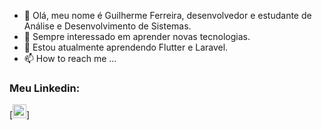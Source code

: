- 👋 Olá, meu nome é Guilherme Ferreira, desenvolvedor e estudante de Análise e Desenvolvimento de Sistemas.
- 👀 Sempre interessado em aprender novas tecnologias.
- 🌱 Estou atualmente aprendendo Flutter e Laravel.
- 📫 How to reach me ...

### Meu Linkedin:

[<img alt="linkedin" width="22px" scr="https://logodownload.org/wp-content/uploads/2019/03/linkedIn-logo-0.png"/>]
